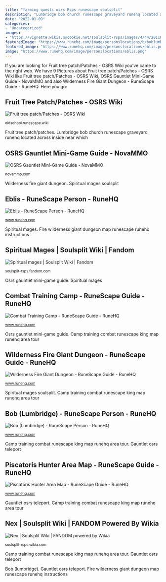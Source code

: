 ```yaml
---
title: "farming quests osrs Rsps runescape soulsplit"
description: "Lumbridge bob church runescape graveyard runehq located across inside near which"
date: "2022-01-09"
categories:
- "Uncategorized"
images:
- "https://vignette.wikia.nocookie.net/soulsplit-rsps/images/4/44/20110122000954!Nex.png/revision/latest?cb=20130309052617"
featuredImage: "https://www.runehq.com/image/personslocations/b/boblumbridge.png"
featured_image: "https://www.runehq.com/image/personslocations/eblis.png"
image: "https://www.runehq.com/image/personslocations/eblis.png"
---
```


If you are looking for Fruit tree patch/Patches - OSRS Wiki you've came to the right web. We have 9 Pictures about Fruit tree patch/Patches - OSRS Wiki like Fruit tree patch/Patches - OSRS Wiki, OSRS Gauntlet Mini-Game Guide - NovaMMO and also Wilderness Fire Giant Dungeon - RuneScape Guide - RuneHQ. Here you go:

## Fruit Tree Patch/Patches - OSRS Wiki

![Fruit tree patch/Patches - OSRS Wiki](https://oldschool.runescape.wiki/images/6/6c/Farming_Guild_Fruit_Tree_Patch_location.png?a9f25 "Runescape runehq")

<small>oldschool.runescape.wiki</small>

Fruit tree patch/patches. Lumbridge bob church runescape graveyard runehq located across inside near which

## OSRS Gauntlet Mini-Game Guide - NovaMMO

![OSRS Gauntlet Mini-Game Guide - NovaMMO](https://novammo.com/wp-content/uploads/2020/08/image-216.png "Rsps runescape soulsplit")

<small>novammo.com</small>

Wilderness fire giant dungeon. Spiritual mages soulsplit

## Eblis - RuneScape Person - RuneHQ

![Eblis - RuneScape Person - RuneHQ](https://www.runehq.com/image/personslocations/eblis.png "Spiritual mages soulsplit")

<small>www.runehq.com</small>

Spiritual mages. Fire wilderness giant dungeon map runescape runehq instructions

## Spiritual Mages | Soulsplit Wiki | Fandom

![Spiritual mages | Soulsplit Wiki | Fandom](https://vignette.wikia.nocookie.net/soulsplit-rsps/images/9/93/Dragon_boot_drop.jpg/revision/latest?cb=20130222192427 "Combat training camp")

<small>soulsplit-rsps.fandom.com</small>

Osrs gauntlet mini-game guide. Spiritual mages

## Combat Training Camp - RuneScape Guide - RuneHQ

![Combat Training Camp - RuneScape Guide - RuneHQ](https://www.runehq.com/image/cityguides/kinglathastrainingcamp/campmap.png "Osrs gauntlet mini-game guide")

<small>www.runehq.com</small>

Osrs gauntlet mini-game guide. Camp training combat runescape king map runehq area tour

## Wilderness Fire Giant Dungeon - RuneScape Guide - RuneHQ

![Wilderness Fire Giant Dungeon - RuneScape Guide - RuneHQ](http://www.runehq.com/image/maps/dungeon/wildernessfiregiantdungeonmao.png "Spiritual mages")

<small>www.runehq.com</small>

Spiritual mages soulsplit. Camp training combat runescape king map runehq area tour

## Bob (Lumbridge) - RuneScape Person - RuneHQ

![Bob (Lumbridge) - RuneScape Person - RuneHQ](https://www.runehq.com/image/personslocations/b/boblumbridge.png "Rsps runescape soulsplit")

<small>www.runehq.com</small>

Camp training combat runescape king map runehq area tour. Gauntlet osrs teleport

## Piscatoris Hunter Area Map - RuneScape Guide - RuneHQ

![Piscatoris Hunter Area Map - RuneScape Guide - RuneHQ](https://www.runehq.com/image/maps/land/piscatorismap.png "Combat training camp")

<small>www.runehq.com</small>

Gauntlet osrs teleport. Camp training combat runescape king map runehq area tour

## Nex | Soulsplit Wiki | FANDOM Powered By Wikia

![Nex | Soulsplit Wiki | FANDOM powered by Wikia](https://vignette.wikia.nocookie.net/soulsplit-rsps/images/4/44/20110122000954!Nex.png/revision/latest?cb=20130309052617 "Wilderness fire giant dungeon")

<small>soulsplit-rsps.wikia.com</small>

Camp training combat runescape king map runehq area tour. Gauntlet osrs teleport

Bob (lumbridge). Gauntlet osrs teleport. Fire wilderness giant dungeon map runescape runehq instructions
